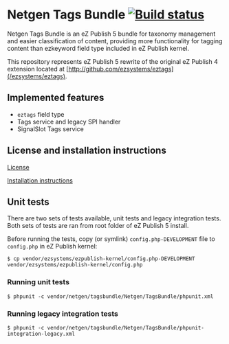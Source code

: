 Netgen Tags Bundle [![Build status](https://travis-ci.org/netgen/TagsBundle.png)](https://travis-ci.org/netgen/TagsBundle)
==================

Netgen Tags Bundle is an eZ Publish 5 bundle for taxonomy management and easier classification of content, providing more functionality for tagging content than ezkeyword field type included in eZ Publish kernel.

This repository represents eZ Publish 5 rewrite of the original eZ Publish 4 extension located at [http://github.com/ezsystems/eztags](/ezsystems/eztags).

Implemented features
--------------------

* `eztags` field type
* Tags service and legacy SPI handler
* SignalSlot Tags service

License and installation instructions
-------------------------------------

[License](LICENSE)

[Installation instructions](Resources/doc/INSTALL.md)

Unit tests
----------

There are two sets of tests available, unit tests and legacy integration tests. Both sets of tests are ran from root folder of eZ Publish 5 install.

Before running the tests, copy (or symlink) `config.php-DEVELOPMENT` file to `config.php` in eZ Publish kernel:

    $ cp vendor/ezsystems/ezpublish-kernel/config.php-DEVELOPMENT vendor/ezsystems/ezpublish-kernel/config.php

### Running unit tests

    $ phpunit -c vendor/netgen/tagsbundle/Netgen/TagsBundle/phpunit.xml

### Running legacy integration tests

    $ phpunit -c vendor/netgen/tagsbundle/Netgen/TagsBundle/phpunit-integration-legacy.xml
